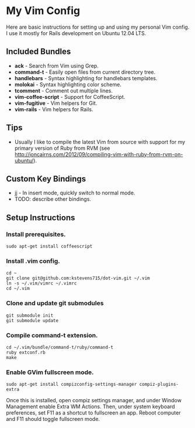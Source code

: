 # My Vim Config
Here are basic instructions for setting up and using my personal Vim config. I use it mostly for Rails development on Ubuntu 12.04 LTS.

## Included Bundles
* **ack** - Search from Vim using Grep.
* **command-t** - Easily open files from current directory tree.
* **handlebars** - Syntax highlighting for handlebars templates.
* **molokai** - Syntax highlighting color scheme.
* **tcomment** - Comment out multiple lines.
* **vim-coffee-script** - Support for CoffeeScript.
* **vim-fugitive** - Vim helpers for Git.
* **vim-rails** - Vim helpers for Rails.

## Tips
* Usually I like to compile the latest Vim from source with support for my primary version of Ruby from RVM (see http://joncairns.com/2012/09/compiling-vim-with-ruby-from-rvm-on-ubuntu/).

## Custom Key Bindings
* jj - In insert mode, quickly switch to normal mode.
* TODO: describe other bindings.

## Setup Instructions

### Install prerequisites.
```
sudo apt-get install coffeescript
```

### Install .vim config.
```
cd ~
git clone git@github.com:kstevens715/dot-vim.git ~/.vim
ln -s ~/.vim/vimrc ~/.vimrc
cd ~/.vim
```

### Clone and update git submodules
```
git submodule init
git submodule update
```

### Compile command-t extension.
```
cd ~/.vim/bundle/command-t/ruby/command-t
ruby extconf.rb
make

```

### Enable GVim fullscreen mode.
```
sudo apt-get install compizconfig-settings-manager compiz-plugins-extra
```
Once this is installed, open compiz settings manager, and under Window Management enable Extra WM Actions. Then, under system keyboard preferences,
set F11 as a shortcut to fullscreen an app. Reboot computer and F11 should toggle fullscreen mode.

